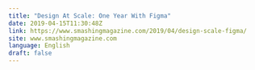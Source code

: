 ```yaml
---
title: "Design At Scale: One Year With Figma"
date: 2019-04-15T11:30:48Z
link: https://www.smashingmagazine.com/2019/04/design-scale-figma/
site: www.smashingmagazine.com
language: English
draft: false
---
```

